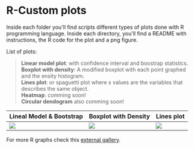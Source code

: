 # R-Custom plots
Inside each folder you'll find scripts different types of plots done with R programming language. Inside each directory, you'll find a README with instructions, the R code for the plot and a png figure.  

List of plots:  
> **Linear model plot**: with confidence interval and boostrap statistics.  
> **Boxplot with density**: A modified boxplot with each point graphed and the ensity histogram.  
> **Lines plot**: or spaguetti plot where x values are the variables that describes the same object.  
> **Heatmap**: comming soon!  
> **Circular dendogram** also comming soon!  
  
| Lineal Model & Bootstrap  | Boxplot with Density | Lines plot  |
| ------------- | ------------- | ------------- |
| [![](https://farm5.staticflickr.com/4710/38949336594_ed1aa61b7c.jpg)](https://github.com/rcruces/R-graph/tree/master/R-Boostrap-for-a-linear-model)  | [![](https://farm5.staticflickr.com/4654/38949339654_851044d138_m.jpg)](https://github.com/rcruces/R-graph/tree/master/R-Boxplot-with-points-Density)   | [![](https://farm5.staticflickr.com/4749/38949342424_be4e1f0c7d_m.jpg)](https://github.com/rcruces/R-graph/tree/master/R-spaghetti_plot)  |

  
For more R graphs check this [external gallery](http://www.r-graph-gallery.com).  
